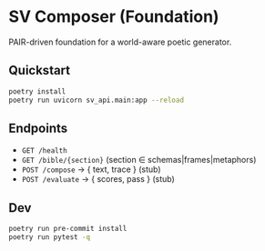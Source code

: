 # SV Composer (Foundation)

PAIR-driven foundation for a world-aware poetic generator.

## Quickstart
```bash
poetry install
poetry run uvicorn sv_api.main:app --reload
```

## Endpoints

- `GET /health`
- `GET /bible/{section}` (section ∈ schemas|frames|metaphors)
- `POST /compose` → { text, trace } (stub)
- `POST /evaluate` → { scores, pass } (stub)

## Dev
```bash
poetry run pre-commit install
poetry run pytest -q
```
